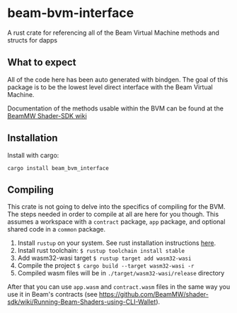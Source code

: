 # beam-bvm-interface
A rust crate for referencing all of the Beam Virtual Machine methods and structs for dapps

## What to expect

All of the code here has been auto generated with bindgen. The goal of this package is to be the lowest level direct interface with the Beam Virtual Machine. 

Documentation of the methods usable within the BVM can be found at the [BeamMW Shader-SDK wiki](https://github.com/BeamMW/shader-sdk/wiki)

## Installation

Install with cargo: 

`cargo install beam_bvm_interface`

## Compiling

This crate is not going to delve into the specifics of compiling for the BVM. The steps needed in order to compile at all are here for you though.
This assumes a workspace with a `contract` package, `app` package, and optional shared code in a `common` package.

1. Install `rustup` on your system. See rust installation instructions [here](https://forge.rust-lang.org/infra/other-installation-methods.html#other-ways-to-install-rustup).
2. Install rust toolchain:
  `$ rustup toolchain install stable`
3. Add wasm32-wasi target
  `$ rustup target add wasm32-wasi`
4. Compile the project
  `$ cargo build --target wasm32-wasi -r`
5. Compiled wasm files will be in `./target/wasm32-wasi/release` directory

After that you can use `app.wasm` and `contract.wasm` files in the same way you use it in Beam's contracts (see https://github.com/BeamMW/shader-sdk/wiki/Running-Beam-Shaders-using-CLI-Wallet).